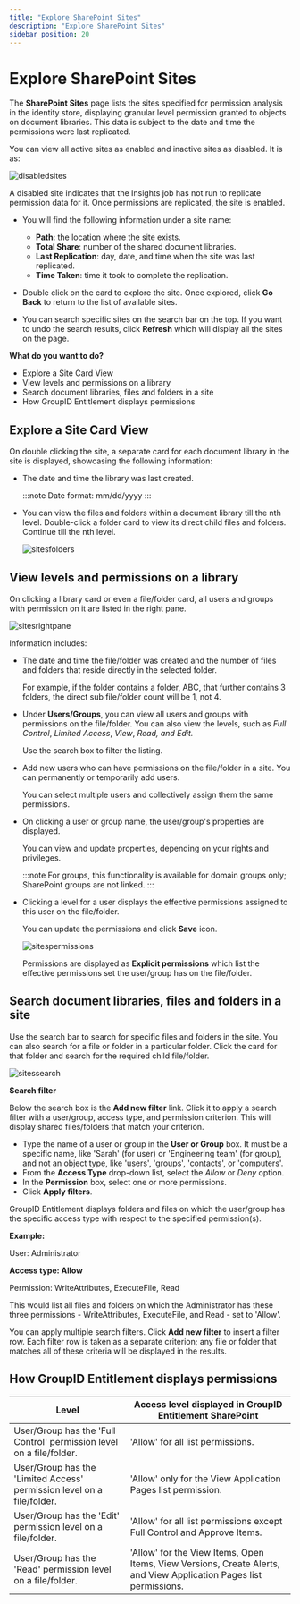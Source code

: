 ```yaml
---
title: "Explore SharePoint Sites"
description: "Explore SharePoint Sites"
sidebar_position: 20
---
```


# Explore SharePoint Sites

The **SharePoint Sites** page lists the sites specified for permission analysis in the identity
store, displaying granular level permission granted to objects on document libraries. This data is
subject to the date and time the permissions were last replicated.

You can view all active sites as enabled and inactive sites as disabled. It is as:

![disabledsites](/img/product_docs/directorymanager/11.0/portal/entitlement/disabledsites.webp)

A disabled site indicates that the Insights job has not run to replicate permission data for it.
Once permissions are replicated, the site is enabled.

- You will find the following information under a site name:

    - **Path**: the location where the site exists.
    - **Total Share**: number of the shared document libraries.
    - **Last Replication**: day, date, and time when the site was last replicated.
    - **Time Taken**: time it took to complete the replication.

- Double click on the card to explore the site. Once explored, click **Go Back** to return to the
  list of available sites.
- You can search specific sites on the search bar on the top. If you want to undo the search
  results, click **Refresh** which will display all the sites on the page.

**What do you want to do?**

- Explore a Site Card View
- View levels and permissions on a library
- Search document libraries, files and folders in a site
- How GroupID Entitlement displays permissions

## Explore a Site Card View

On double clicking the site, a separate card for each document library in the site is displayed,
showcasing the following information:

- The date and time the library was last created.

    :::note
    Date format: mm/dd/yyyy
    :::


- You can view the files and folders within a document library till the nth level. Double-click a
  folder card to view its direct child files and folders. Continue till the nth level.

    ![sitesfolders](/img/product_docs/directorymanager/11.0/portal/entitlement/sitesfolders.webp)

## View levels and permissions on a library

On clicking a library card or even a file/folder card, all users and groups with permission on it
are listed in the right pane.

![sitesrightpane](/img/product_docs/directorymanager/11.0/portal/entitlement/sitesrightpane.webp)

Information includes:

- The date and time the file/folder was created and the number of files and folders that reside
  directly in the selected folder.

    For example, if the folder contains a folder, ABC, that further contains 3 folders, the direct
    sub file/folder count will be 1, not 4.

- Under **Users/Groups**, you can view all users and groups with permissions on the file/folder. You
  can also view the levels, such as _Full Control_, _Limited Access_, _View_, _Read, and Edit._

    Use the search box to filter the listing.

- Add new users who can have permissions on the file/folder in a site. You can permanently or
  temporarily add users.

    You can select multiple users and collectively assign them the same permissions.

- On clicking a user or group name, the user/group's properties are displayed.

    You can view and update properties, depending on your rights and privileges.

    :::note
    For groups, this functionality is available for domain groups only; SharePoint groups are
    not linked.
    :::


- Clicking a level for a user displays the effective permissions assigned to this user on the
  file/folder.

    You can update the permissions and click **Save** icon.

    ![sitespermissions](/img/product_docs/directorymanager/11.0/portal/entitlement/sitespermissions.webp)

    Permissions are displayed as **Explicit permissions** which list the effective permissions set
    the user/group has on the file/folder.

## Search document libraries, files and folders in a site

Use the search bar to search for specific files and folders in the site. You can also search for a
file or folder in a particular folder. Click the card for that folder and search for the required
child file/folder.

![sitessearch](/img/product_docs/directorymanager/11.0/portal/entitlement/sitessearch.webp)

**Search filter**

Below the search box is the **Add new filter** link. Click it to apply a search filter with a
user/group, access type, and permission criterion. This will display shared files/folders that match
your criterion.

- Type the name of a user or group in the **User or Group** box. It must be a specific name, like
  'Sarah' (for user) or 'Engineering team' (for group), and not an object type, like 'users',
  'groups', 'contacts', or 'computers'.
- From the **Access Type** drop-down list, select the _Allow_ or _Deny_ option.
- In the **Permission** box, select one or more permissions.
- Click **Apply filters**.

GroupID Entitlement displays folders and files on which the user/group has the specific access type
with respect to the specified permission(s).

**Example:**

User: Administrator

**Access type: Allow**

Permission: WriteAttributes, ExecuteFile, Read

This would list all files and folders on which the Administrator has these three permissions -
WriteAttributes, ExecuteFile, and Read - set to 'Allow'.

You can apply multiple search filters. Click **Add new filter** to insert a filter row. Each filter
row is taken as a separate criterion; any file or folder that matches all of these criteria will be
displayed in the results.

## How GroupID Entitlement displays permissions

| Level                                                                  | Access level displayed in GroupID Entitlement SharePoint                                                           |
| ---------------------------------------------------------------------- | ------------------------------------------------------------------------------------------------------------------ |
| User/Group has the 'Full Control' permission level on a file/folder.   | 'Allow' for all list permissions.                                                                                  |
| User/Group has the 'Limited Access' permission level on a file/folder. | 'Allow' only for the View Application Pages list permission.                                                       |
| User/Group has the 'Edit' permission level on a file/folder.           | 'Allow' for all list permissions except Full Control and Approve Items.                                            |
| User/Group has the 'Read' permission level on a file/folder.           | 'Allow' for the View Items, Open Items, View Versions, Create Alerts, and View Application Pages list permissions. |
